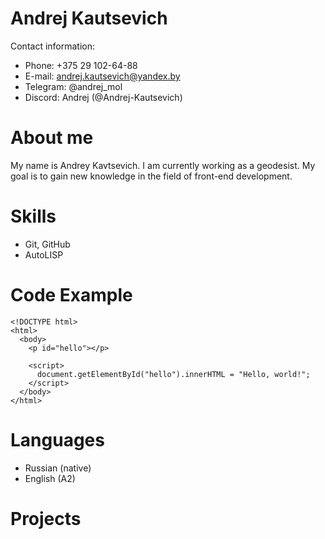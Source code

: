 # Andrej Kautsevich
Contact information:
* Phone: +375 29 102-64-88
* E-mail: andrej.kautsevich@yandex.by
* Telegram: @andrej_mol
* Discord: Andrej (@Andrej-Kautsevich)
# About me
My name is Andrey Kavtsevich. I am currently working as a geodesist. My goal is to gain new knowledge in the field of front-end development.
# Skills
* Git, GitHub
* AutoLISP
# Code Example
```
<!DOCTYPE html>
<html>
  <body>
    <p id="hello"></p>

    <script>
      document.getElementById("hello").innerHTML = "Hello, world!";
    </script>
  </body>
</html>
```
# Languages
* Russian (native)
* English (A2)
# Projects
